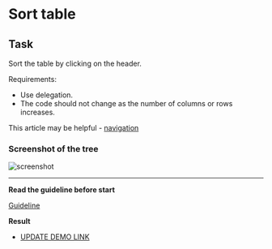# Sort table

## Task

Sort the table by clicking on the header.

Requirements:

- Use delegation.
- The code should not change as the number of columns or rows increases.

This article may be helpful - [navigation](https://learn.javascript.ru/traversing-dom#dom-navigation-tables)

### Screenshot of the tree
![screenshot](example/sort_table.png)

---
**Read the guideline before start**

[Guideline](https://github.com/mate-academy/js_task-DOM-guideline)

**Result**

- [UPDATE DEMO LINK](https://AnnaGerdii.github.io/js_sort-table-DOM/)
